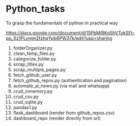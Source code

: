 # Python_tasks
To grasp the fundamentals of python in practical way

https://docs.google.com/document/d/15PbMiBKqShVTukSFt-pp_Xz1PLvmm2fzhqYpb6PW37k/edit?usp=sharing

1. folderOrganizer.py
2. clean_temp_files.py
3. categorize_folder.py
4. scrap_titles.py
5. scrap_multiple_pages.py
6. fetch_github_user.py
7. fetch_github_repos.py (authentication and pagination)
8. automate_ai_news.py (via mail and whatsapp)
9. crud_inmemory.py
10. crud_csv.py
11. crud_sqlite.py
12. pandas1.py
13. flask_dashboard (render from github_repos.csv)
14. dashboard_repo (render directly from url)